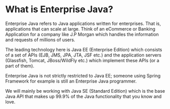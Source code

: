 # What is Enterprise Java?
Enterprise Java refers to Java applications written for enterprises.  That is, applications that can scale at large.  Think of an eCommerce or Banking Application for a company like J.P Morgan which handles the information and requests of millions of users. 

The leading technology here is Java EE (Enterprise Edition) which consists of a set of APIs (EJB, JMS, JPA, JTA, JSF etc.) and the application servers (Glassfish, Tomcat, JBoss/WildFly etc.) which implement these APIs (or a part of them). 

Enterprise Java is not strictly restricted to Java EE; someone using Spring Framework for example is still an Enterprise Java programmer.

We will mainly be working with Java SE (Standard Edition) which is the base Java API that makes up 99.9% of the Java functionality that you know and love.
